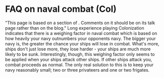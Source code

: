 # FAQ on naval combat (Col)

"This page is based on a section of . Comments on it should be on its talk page rather than on the blog."
Long experience playing Colonization indicates that there is a weighing factor in naval combat which is based on how heavily your navy outnumbers your opponents navy. The bigger your navy is, the greater the chance your ships will lose in combat. What's more, ships don't just lose more, they lose harder - your ships are much more likely to be sunk.
Interestingly, though, this weighing factor only seems to be applied when your ships attack other ships. If other ships attack you, combat proceeds as normal.
The only real solution to this is to keep your navy reasonably small; two or three privateers and one or two frigates.